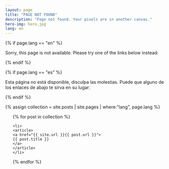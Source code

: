 ```yaml
---
layout: page
title: "PAGE NOT FOUND"
description: "Page not found. Your pixels are in another canvas."
hero-img: hero.jpg
lang: en
---
```


{% if page.lang == "en" %}

<div class="text-center">

  <p>Sorry, this page is not available. Please try one of the links below instead:</p>

</div>

{% endif %}

{% if page.lang == "es" %}
<div class="text-center">

<p>Esta página no está disponible, disculpa las molestias. Puede que alguno de los enlaces de abajo te sirva en su lugar:</p>

</div>

{% endif %}

{% assign collection = site.posts | site.pages | where:"lang", page.lang %}
<ul class="post-list col-md-6 col-md-offset-3">
{% for post in collection %}

    <li>
    <article>
    <a href="{{ site.url }}{{ post.url }}">
    {{ post.title }}
    </a>
    </article>
    </li>

{% endfor %}
</ul>
